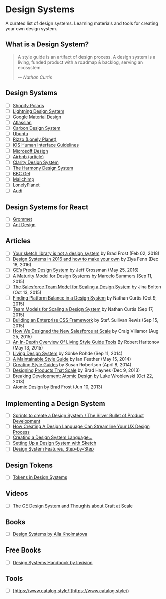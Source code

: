 # Design Systems
A curated list of design systems. Learning materials and tools for creating your own design system.


## What is a Design System?

> A style guide is an artifact of design process. A design system is a living, funded product with a roadmap & backlog, serving an ecosystem.
>
> -- <cite>Nathan Curtis</cite>

## Design Systems
* [ ] [Shopify Polaris](https://polaris.shopify.com/)
* [ ] [Lightning Design System](https://www.lightningdesignsystem.com/)
* [ ] [Google Material Design](https://material.io/)
* [ ] [Atlassian](https://design.atlassian.com/)
* [ ] [Carbon Design System](http://carbondesignsystem.com/)
* [ ] [Ubuntu](https://design.ubuntu.com/)
* [ ] [Rizzo (Lonely Planet)](https://rizzo.lonelyplanet.com/)
* [ ] [iOS Human Interface Guidelines](https://developer.apple.com/ios/human-interface-guidelines/)
* [ ] [Microsoft Design](https://www.microsoft.com/en-us/design)
* [ ] [Airbnb (article)](http://airbnb.design/building-a-visual-language/)
* [ ] [Clarity Design System](https://vmware.github.io/clarity/)
* [ ] [The Harmony Design System](http://harmony.intuit.com/)
* [ ] [BBC Gel ](http://www.bbc.co.uk/gel)
* [ ] [Mailchimp](https://ux.mailchimp.com/)
* [ ] [LonelyPlanet](http://rizzo.lonelyplanet.com/styleguide/design-elements/colours)
* [ ] [Audi](http://audi.com/ci)

## Design Systems for React
* [ ] [Grommet](https://grommet.github.io/)
* [ ] [Ant Design](https://ant.design/)

## Articles
* [ ] [Your sketch library is not a design system](http://bradfrost.com/blog/post/your-sketch-library-is-not-a-design-system/) by Brad Frost (Feb 02, 2018)
* [ ] [Design Systems in 2016 and how to make your own](https://uxplanet.org/design-systems-in-2016-5415a660b29#.u8dl12xgt) by Ziya Fenn (Dec 18, 2016)
* [ ] [GE’s Predix Design System](https://medium.com/ge-design/ges-predix-design-system-8236d47b0891#.fjlu6xyay) by Jeff Crossman (May 25, 2016)
* [ ] [A Maturity Model for Design Systems](https://medium.com/@marcelosomers/a-maturity-model-for-design-systems-93fff522c3ba#.xtwz0kfd9) by Marcelo Summers (Sep 11, 2015)
* [ ] [The Salesforce Team Model for Scaling a Design System](https://medium.com/salesforce-ux/the-salesforce-team-model-for-scaling-a-design-system-d89c2a2d404b#.p9ld89gpf) by Jina Bolton (Oct 13, 2015)
* [ ] [Finding Platform Balance in a Design System](https://medium.com/eightshapes-llc/finding-platform-balance-in-a-design-system-47eaae48de98#.jxgt4cha1) by Nathan Curtis (Oct 9, 2015)
* [ ] [Team Models for Scaling a Design System](https://medium.com/eightshapes-llc/team-models-for-scaling-a-design-system-2cf9d03be6a0#.q00vmfebw) by Nathan Curtis (Sep 17, 2015)
* [ ] [Building an Enterprise CSS Framework](https://medium.com/salesforce-ux/building-an-enterprise-framework-is-hard-1e8d8b33e082#.ye72nn893) by Stef. Sullivan Rewis (Sep 15, 2015)
* [ ] [How We Designed the New Salesforce at Scale](https://medium.com/salesforce-ux/how-we-designed-the-new-salesforce-at-scale-6d3607fd92e5#.buf2ljmvx) by Craig Villamor (Aug 25, 2015)
* [ ] [An In-Depth Overview Of Living Style Guide Tools](http://www.smashingmagazine.com/2015/04/an-in-depth-overview-of-living-style-guide-tools/) By Robert Haritonov (May 13, 2015)
* [ ] [Living Design System](https://medium.com/salesforce-ux/living-design-system-3ab1f2280ef7#.uy5oc93i0) by Sönke Rohde (Sep 11, 2014)
* [ ] [A Maintainable Style Guide](http://ianfeather.co.uk/a-maintainable-style-guide/) by Ian Feather (May 15, 2014)
* [ ] [Creating Style Guides](http://alistapart.com/article/creating-style-guides) by Susan Robertson (April 8, 2014)
* [ ] [Designing Products That Scale](https://medium.com/salesforce-ux/designing-products-that-scale-c8f3001f709b#.wiw661fw0) by Brad Haynes (Dec 9, 2013)
* [ ] [Breaking Development: Atomic Design](http://www.lukew.com/ff/entry.asp?1809) by Luke Wroblewski (Oct 22, 2013)
* [ ] [Atomic Design](http://bradfrost.com/blog/post/atomic-web-design/) by Brad Frost (Jun 10, 2013)

## Implementing a Design System

* [ ] [Sprints to create a Design System / The Silver Bullet of Product Development](https://medium.com/@marcintreder/design-systems-sprint-0-the-silver-bullet-of-product-development-8c0ed83bf00d)
* [ ] [How Creating A Design Language Can Streamline Your UX Design Process](https://www.smashingmagazine.com/2016/12/how-creating-a-design-language-can-streamline-your-ux-design-process/)
* [ ] [Creating a Design System Language…](https://medium.com/@alpower81/creating-a-design-system-158a2d832551)
* [ ] [Setting Up a Design System with Sketch](https://medium.com/sketch-app-sources/setting-up-a-design-system-8729510def93)
* [ ] [Design System Features, Step-by-Step](https://medium.com/eightshapes-llc/system-features-step-by-step-e69c90982630)

## Design Tokens
* [ ] [Tokens in Design Systems](https://medium.com/eightshapes-llc/tokens-in-design-systems-25dd82d58421)

## Videos
* [ ] [The GE Design System and Thoughts about Craft at Scale](https://vimeo.com/132580829)

## Books
* [ ] [Design Systems by Alla Kholmatova](http://designsystemsbook.com/)

## Free Books
* [ ] [Design Systems Handbook by Invision](https://www.designbetter.co/design-systems-handbook)


## Tools
* [ ] [https://www.catalog.style/](https://www.catalog.style/)
